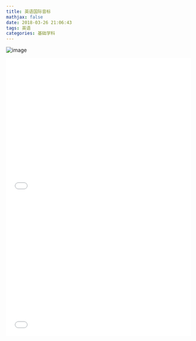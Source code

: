 ```yaml
---
title: 英语国际音标
mathjax: false
date: 2018-03-26 21:06:43
tags: 英语
categories: 基础学科
---
```

![image](https://wx3.sinaimg.cn/large/006mcMYXgy1g1gi22wju8j30i20cw4ba.jpg)

<!--more-->

<div style="position: relative; width: 100%; height: 0; padding-bottom: 75%;"><iframe 
src="//player.bilibili.com/player.html?aid=35499472&cid=62237347&page=1" scrolling="no" border="0" 
frameborder="no" framespacing="0" allowfullscreen="true" style="position: absolute; width: 100%; 
height: 100%; left: 0; top: 0;"> </iframe></div>

<div style="position: relative; width: 100%; height: 0; padding-bottom: 75%;"><iframe 
src="//player.bilibili.com/player.html?aid=33138814&cid=58003496&page=1" scrolling="no" border="0" 
frameborder="no" framespacing="0" allowfullscreen="true" style="position: absolute; width: 100%; 
height: 100%; left: 0; top: 0;"> </iframe></div>
